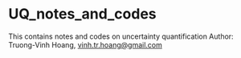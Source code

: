 # UQ_notes_and_codes
This contains notes and codes on uncertainty quantification
Author: Truong-Vinh Hoang,  vinh.tr.hoang@gmail.com
